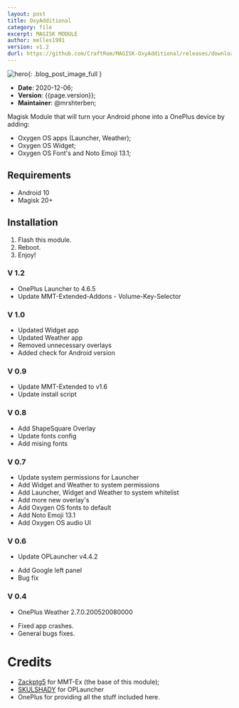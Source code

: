 ```yaml
---
layout: post
title: OxyAdditional
category: file
excerpt: MAGISK MODULE
author: melles1991
version: v1.2
durl: https://github.com/CraftRom/MAGISK-OxyAdditional/releases/download/v1.2/MAGISK.OxyAdditional_v1.2.zip
---
```


![hero]({{site.baseurl}}/assets/img/module.png){: .blog_post_image_full }

* **Date**: 2020-12-06;
* **Version**: {{page.version}};
* **Maintainer**: @mrshterben;

Magisk Module that will turn your Android phone into a OnePlus device by adding:
- Oxygen OS apps (Launcher, Weather);
- Oxygen OS Widget;
- Oxygen OS Font's and Noto Emoji 13.1;

## Requirements
- Android 10
- Magisk 20+

## Installation
1. Flash this module.
2. Reboot.
3. Enjoy!

### V 1.2
* OnePlus Launcher to 4.6.5
* Update MMT-Extended-Addons - Volume-Key-Selector

### V 1.0
* Updated Widget app
* Updated Weather app
* Removed unnecessary overlays
* Added check for Android version

### V 0.9
* Update MMT-Extended to v1.6
* Update install script 

### V 0.8
* Add ShapeSquare Overlay
* Update fonts config
* Add mising fonts

### V 0.7
* Update system permissions for Launcher
* Add Widget and Weather to system permissions
* Add Launcher, Widget and Weather to system whitelist
* Add more new overlay's
* Add Oxygen OS fonts to default
* Add Noto Emoji 13.1
* Add Oxygen OS audio UI

### V 0.6
- Update OPLauncher v4.4.2 
* Add Google left panel
* Bug fix

### V 0.4
- OnePlus Weather 2.7.0.200520080000
* Fixed app crashes.
* General bugs fixes.

# Credits
- [Zackptg5](https://github.com/Zackptg5) for MMT-Ex (the base of this module);
- [SKULSHADY](https://github.com/SKULSHADY) for OPLauncher
- OnePlus for providing all the stuff included here.
